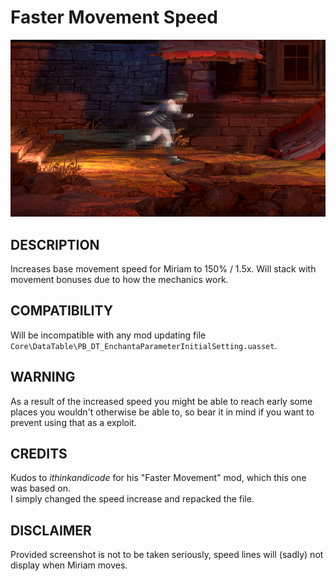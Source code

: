 # Faster Movement Speed

![](thumbnail.jpg)

## DESCRIPTION

Increases base movement speed for Miriam to 150% / 1.5x.
Will stack with movement bonuses due to how the mechanics work.

## COMPATIBILITY

Will be incompatible with any mod updating file `Core\DataTable\PB_DT_EnchantaParameterInitialSetting.uasset`.

## WARNING

As a result of the increased speed you might be able to reach early some places you wouldn't otherwise be able to, so bear it in mind if you want to prevent using that as a exploit.

## CREDITS

Kudos to _ithinkandicode_ for his "Faster Movement" mod, which this one was based on.  
I simply changed the speed increase and repacked the file.

## DISCLAIMER

Provided screenshot is not to be taken seriously, speed lines will (sadly) not display when Miriam moves.
